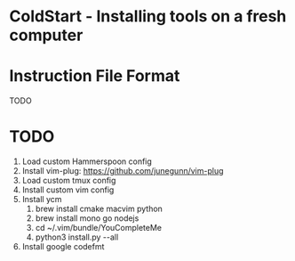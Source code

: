 # ColdStart - Installing tools on a fresh computer


# Instruction File Format

TODO

# TODO

1. Load custom Hammerspoon config
1. Install vim-plug: https://github.com/junegunn/vim-plug
1. Load custom tmux config
1. Install custom vim config
1. Install ycm
   1. brew install cmake macvim python
   1. brew install mono go nodejs
   1. cd ~/.vim/bundle/YouCompleteMe
   1. python3 install.py --all
1. Install google codefmt
